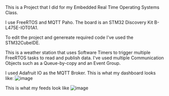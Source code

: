 This is a Project that I did for my Embedded Real Time Operating Systems Class.

I use FreeRTOS and MQTT Paho. The board is an STM32 Discovery Kit B-L475E-IOT01A1.

To edit the project and genereate required code I've used the STM32CubeIDE.

This is a weather station that uses Software Timers to trigger multiple FreeRTOS tasks to read and publish data. I've used multiple Communication Objects such as a Queue-by-copy and an Event Group.

I used Adafruit IO as the MQTT Broker. This is what my dashboard looks like:
![image](https://github.com/user-attachments/assets/fe21b446-4574-4814-bdb7-605e33e2e942)

This is what my feeds look like
![image](https://github.com/user-attachments/assets/97557853-6c08-4d56-9a6f-99fee94a429d)
